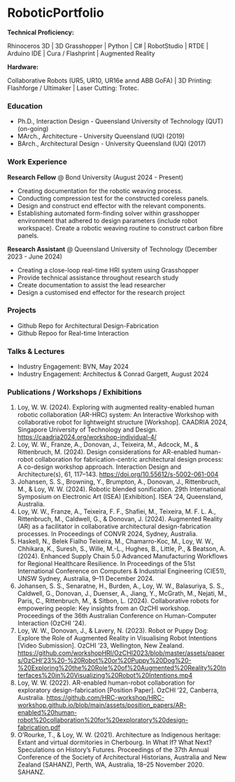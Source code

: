 # RoboticPortfolio
**Technical Proficiency:**

Rhinoceros 3D | 3D Grasshopper | Python | C# | RobotStudio | RTDE | Arduino IDE | Cura / Flashprint | Augmented Reality 

**Hardware:**

Collaborative Robots (UR5, UR10, UR16e annd ABB GoFA) | 3D Printing: Flashforge / Ultimaker | Laser Cutting: Trotec.

### Education
- Ph.D., Interaction Design - Queensland University of Technology (QUT) (on-going)
- MArch., Architecture - University Queensland (UQ) (2019)
- BArch., Architectural Design - University Queensland (UQ) (2017)

### Work Experience
**Research Fellow** @ Bond University (August 2024 - Present)
- Creating documentation for the robotic weaving process.
- Conducting compression test for the constructed coreless panels.
- Design and construct end effector with the relevant components.
- Establishing automated form-finding solver within grasshopper environment that 
adhered to design parameters (include robot workspace).
Create a robotic weaving routine to construct carbon fibre panels. 
  
**Research Assistant** @ Queensland University of Technology (December 2023 - June 2024)
- Creating a close-loop real-time HRI system using Grasshopper
- Provide technical assistance throughout research study
- Create documentation to assist the lead researcher
- Design a customised end effector for the research project

### Projects
- Github Repo for Architectural Design-Fabrication
- Github Repoo for Real-time Interaction

### Talks & Lectures
- Industry Engagement: BVN, May 2024
- Industry Engagement: Architectus & Conrad Gargett, August 2024

### Publications / Workshops / Exhibitions
1. Loy, W. W. (2024). Exploring with augmented reality-enabled human robotic collaboration (AR-HRC) system: An Interactive Workshop with collaborative robot for lightweight structure [Workshop]. CAADRIA 2024, Singapore University of Technology and Design. https://caadria2024.org/workshop-individual-4/
2. Loy, W. W., Franze, A., Donovan, J., Teixeira, M., Adcock, M., & Rittenbruch, M. (2024). Design considerations for AR-enabled human-robot collaboration for fabrication-centric architectural design process: A co-design workshop approach. Interaction Design and Architecture(s), 61, 117–143. https://doi.org/10.55612/s-5002-061-004
3. Johansen, S. S., Browning, Y., Brumpton, A., Donovan, J., Rittenbruch, M., & Loy, W. W. (2024). Robotic blended sonification. 29th International Symposium on Electronic Art (ISEA) [Exhibition]. ISEA ’24, Queensland, Australia.
4. Loy, W. W., Franze, A., Teixeira, F. F., Shafiei, M., Teixeira, M. F. L. A., Rittenbruch, M., Caldwell, G., & Donovan, J. (2024). Augmented Reality (AR) as a facilitator in collaborative architectural design-fabrication processes. In Proceedings of CONVR 2024, Sydney, Australia.
5. Haskell, N., Belek Fialho Teixeira, M., Chamarro-Koc, M., Loy, W. W., Chhikara, K., Suresh, S., Wille, M.-L., Hughes, B., Little, P., & Beatson, A. (2024). Enhanced Supply Chain 5.0 Advanced Manufacturing Workflows for Regional Healthcare Resilience. In Proceedings of the 51st International Conference on Computers & Industrial Engineering (CIE51), UNSW Sydney, Australia, 9–11 December 2024.
6. Johansen, S. S., Senaratne, H., Burden, A., Loy, W. W., Balasuriya, S. S., Caldwell, G., Donovan, J., Duenser, A., Jiang, Y., McGrath, M., Nejati, M., Paris, C., Rittenbruch, M., & Sitbon, L. (2024). Collaborative robots for empowering people: Key insights from an OzCHI workshop. Proceedings of the 36th Australian Conference on Human-Computer Interaction (OzCHI ’24).
7. Loy, W. W., Donovan, J., & Lavery, N. (2023). Robot or Puppy Dog: Explore the Role of Augmented Reality in Visualising Robot Intentions [Video Submission]. OzCHI ’23, Wellington, New Zealand. https://github.com/workshopHRI/OzCHI2023/blob/master/assets/papers/OzCHI’23%20-%20Robot%20or%20Puppy%20Dog%20-%20Exploring%20the%20Role%20of%20Augmented%20Reality%20Interfaces%20in%20Visualizing%20Robot%20Intentions.mp4
8. Loy, W. W. (2022). AR-enabled human-robot collaboration for exploratory design-fabrication [Position Paper]. OzCHI ’22, Canberra, Australia. https://github.com/HRC-workshop/HRC-workshop.github.io/blob/main/assets/position_papers/AR-enabled%20human-robot%20collaboration%20for%20exploratory%20design-fabrication.pdf
9. O’Rourke, T., & Loy, W. W. (2021). Architecture as Indigenous heritage: Extant and virtual dormitories in Cherbourg. In What If? What Next? Speculations on History’s Futures. Proceedings of the 37th Annual Conference of the Society of Architectural Historians, Australia and New Zealand (SAHANZ), Perth, WA, Australia, 18–25 November 2020. SAHANZ.

